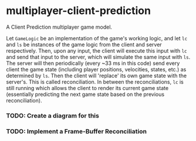 # multiplayer-client-prediction

A Client Prediction multiplayer game model.

Let `GameLogic` be an implementation of the game's working logic, and let `lc` and `ls` be instances of the game logic from the client and server respectively. Then, upon any input, the client will execute this input with `lc` and send that input to the server, which will simulate the same input with `ls`.
The server will then periodically (every ~33 ms in this code) send every client the game state (including player positions, velocities, states, etc.) as determined by `ls`. Then the client will 'replace' its own game state with the server's. This is called reconciliation. In between the reconciliations, `lc` is still running which allows the client to render its current game state (essentially predicting the next game state based on the previous reconciliation).

### TODO: Create a diagram for this
### TODO: Implement a Frame-Buffer Reconciliation
